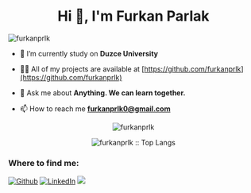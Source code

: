 <h1 align="center">Hi 👋, I'm Furkan Parlak</h1>

<p align="left"> <img src="https://komarev.com/ghpvc/?username=furkanprlk" alt="furkanprlk" /> </p>

- 🔭 I’m currently study on **Duzce University**

- 👨‍💻 All of my projects are available at [https://github.com/furkanprlk](https://github.com/furkanprlk)

- 💬 Ask me about **Anything. We can learn together.**

- 📫 How to reach me **furkanprlk0@gmail.com**

<p align="center"> <img src="https://github-readme-stats.vercel.app/api?username=furkanprlk&show_icons=true" alt="furkanprlk" /> </p>

<p align="center"><img src="https://github-readme-stats.vercel.app/api/top-langs/?username=furkanprlk&langs_count=10&theme=tokyonight&layout=compact" alt="furkanprlk :: Top Langs" ></p>

<h3>Where to find me:</h3>
<p><a href="https://github.com/furkanprlk" target="_blank"><img alt="Github" src="https://img.shields.io/badge/GitHub-%2312100E.svg?&style=for-the-badge&logo=Github&logoColor=white" /></a> <a href="https://www.linkedin.com/in/furkanprlk/" target="_blank"><img alt="LinkedIn" src="https://img.shields.io/badge/linkedin-%230077B5.svg?&style=for-the-badge&logo=linkedin&logoColor=white" /></a> <a href="https://www.instagram.com/furkanprlkk/" target="_blank"><img src="https://img.shields.io/badge/instagram-%23E4405F.svg?&style=for-the-badge&logo=instagram&logoColor=white"></a>
</p>




<!--
**Furkanprlk/Furkanprlk** is a ✨ _special_ ✨ repository because its `README.md` (this file) appears on your GitHub profile.

Here are some ideas to get you started:

- 🔭 I’m currently working on ...
- 🌱 I’m currently learning ...
- 👯 I’m looking to collaborate on ...
- 🤔 I’m looking for help with ...
- 💬 Ask me about ...
- 📫 How to reach me: ...
- 😄 Pronouns: ...
- ⚡ Fun fact: ...
-->
